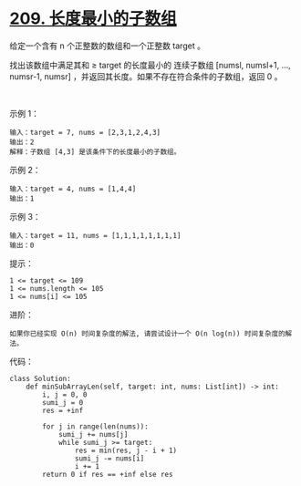 # [209. 长度最小的子数组](https://leetcode-cn.com/problems/minimum-size-subarray-sum/)

给定一个含有 n 个正整数的数组和一个正整数 target 。

找出该数组中满足其和 ≥ target 的长度最小的 连续子数组 [numsl, numsl+1, ..., numsr-1, numsr] ，并返回其长度。如果不存在符合条件的子数组，返回 0 。

 

示例 1：
```
输入：target = 7, nums = [2,3,1,2,4,3]
输出：2
解释：子数组 [4,3] 是该条件下的长度最小的子数组。
```
示例 2：
```
输入：target = 4, nums = [1,4,4]
输出：1
```
示例 3：
```
输入：target = 11, nums = [1,1,1,1,1,1,1,1]
输出：0
```

提示：
```
1 <= target <= 109
1 <= nums.length <= 105
1 <= nums[i] <= 105
```

进阶：
```
如果你已经实现 O(n) 时间复杂度的解法, 请尝试设计一个 O(n log(n)) 时间复杂度的解法。
```

代码：
```python3
class Solution:
    def minSubArrayLen(self, target: int, nums: List[int]) -> int:
        i, j = 0, 0
        sumi_j = 0
        res = +inf

        for j in range(len(nums)):
            sumi_j += nums[j]
            while sumi_j >= target:
                res = min(res, j - i + 1)
                sumi_j -= nums[i]
                i += 1
        return 0 if res == +inf else res
```